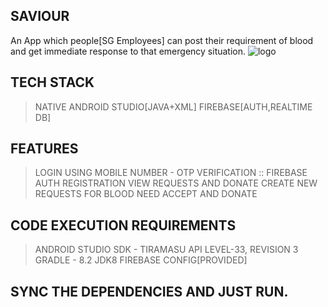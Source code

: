 ## SAVIOUR
An App which people[SG Employees] can post their requirement of blood and get immediate response to that emergency situation.
![logo](https://github.com/saviour-sg/android-app/assets/152835570/85a5c017-b4b8-4f8e-a854-ad18e8bb28a5)

## TECH STACK
> NATIVE ANDROID STUDIO[JAVA+XML]
> FIREBASE[AUTH,REALTIME DB]

## FEATURES
> LOGIN USING MOBILE NUMBER - OTP VERIFICATION :: FIREBASE AUTH
> REGISTRATION
> VIEW REQUESTS AND DONATE
> CREATE NEW REQUESTS FOR BLOOD NEED
> ACCEPT AND DONATE

## CODE EXECUTION REQUIREMENTS
> ANDROID STUDIO
> SDK - TIRAMASU API LEVEL-33, REVISION 3
> GRADLE - 8.2
> JDK8
> FIREBASE CONFIG[PROVIDED]

## SYNC THE DEPENDENCIES AND JUST RUN.
